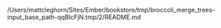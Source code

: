 /Users/mattcleghorn/Sites/Ember/bookstore/tmp/broccoli_merge_trees-input_base_path-qqBIcFjN.tmp/2/README.md
